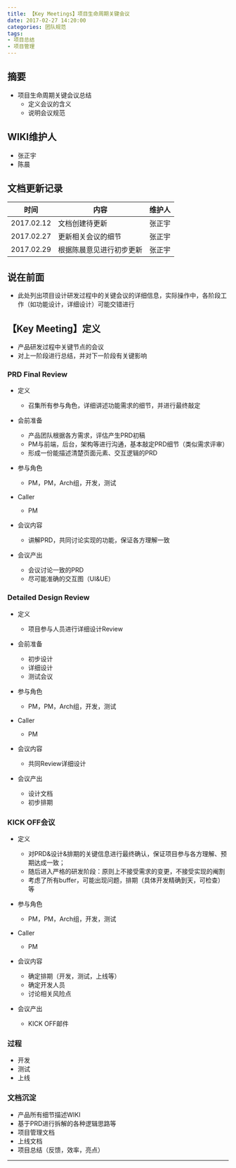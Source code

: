 ```yaml
---
title: 【Key Meetings】项目生命周期关键会议
date: 2017-02-27 14:20:00
categories: 团队规范
tags:
- 项目总结
- 项目管理
---
```


## 摘要
- 项目生命周期关键会议总结
    - 定义会议的含义
    - 说明会议规范

<!--more-->

## WIKI维护人
- 张正宇
- 陈晨

## 文档更新记录

时间|内容|维护人
---|---|---
2017.02.12|文档创建待更新|张正宇
2017.02.27|更新相关会议的细节|张正宇
2017.02.29|根据陈晨意见进行初步更新|张正宇

## 说在前面

- 此处列出项目设计研发过程中的关键会议的详细信息，实际操作中，各阶段工作（如功能设计，详细设计）可能交错进行


## 【Key Meeting】定义
- 产品研发过程中关键节点的会议
- 对上一阶段进行总结，并对下一阶段有关键影响


### PRD Final Review

- 定义
    - 召集所有参与角色，详细讲述功能需求的细节，并进行最终敲定

- 会前准备
    - 产品团队根据各方需求，评估产生PRD初稿
    - PM与前端，后台，架构等进行沟通，基本敲定PRD细节（类似需求评审）
    - 形成一份能描述清楚页面元素、交互逻辑的PRD

- 参与角色
    - PM，PM，Arch组，开发，测试

- Caller
    - PM

- 会议内容
    - 讲解PRD，共同讨论实现的功能，保证各方理解一致

- 会议产出
    - 会议讨论一致的PRD
    - 尽可能准确的交互图（UI&UE）


### Detailed Design Review

- 定义
    - 项目参与人员进行详细设计Review

- 会前准备
    - 初步设计
    - 详细设计
    - 测试会议

- 参与角色
    - PM，PM，Arch组，开发，测试

- Caller
    - PM

- 会议内容
    - 共同Review详细设计

- 会议产出
    - 设计文档
    - 初步排期
    
### KICK OFF会议

- 定义
    - 对PRD&设计&排期的关键信息进行最终确认，保证项目参与各方理解、预期达成一致；
    - 随后进入严格的研发阶段：原则上不接受需求的变更，不接受实现的阉割
    - 考虑了所有buffer，可能出现问题，排期（具体开发精确到天，可检查）等

- 参与角色
    - PM，PM，Arch组，开发，测试

- Caller
    - PM

- 会议内容
    - 确定排期（开发，测试，上线等）
    - 确定开发人员
    - 讨论相关风险点

- 会议产出
    - KICK OFF邮件


### 过程
- 开发
- 测试
- 上线


### 文档沉淀
- 产品所有细节描述WIKI
- 基于PRD进行拆解的各种逻辑思路等
- 项目管理文档
- 上线文档
- 项目总结（反馈，效率，亮点）

- - - 

